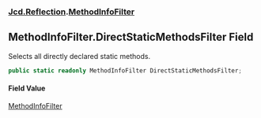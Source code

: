 ### [Jcd.Reflection](Jcd.Reflection.md 'Jcd.Reflection').[MethodInfoFilter](MethodInfoFilter.md 'Jcd.Reflection.MethodInfoFilter')

## MethodInfoFilter.DirectStaticMethodsFilter Field

Selects all directly declared static methods.

```csharp
public static readonly MethodInfoFilter DirectStaticMethodsFilter;
```

#### Field Value
[MethodInfoFilter](MethodInfoFilter.md 'Jcd.Reflection.MethodInfoFilter')